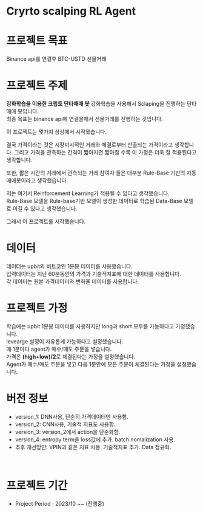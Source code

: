 # Cryrto scalping RL Agent
# **프로젝트 목표**
Binance api를 연결후 BTC-USTD 선물거래
<br>

# **프로젝트 주제**
**강화학습을 이용한 크립토 단타매매 봇**
강화학습을 사용해서 Sclaping을 진행하는 단타매매 봇입니다. <br>
최종 목표는 binance api에 연결을해서 선물거래를 진행하는 것입니다.

이 프로젝트는 몇가지 상상에서 시작됐습니다. 

결국 가격이라는 것은 시장미시적인 거래와 체결로부터 산출되는 가격이라고 생각합니다. 
그리고 가격을 관측하는 간격이 짧아지면 짧아질 수록 이 가정은 더욱 잘 적용된다고 생각합니다. 

또한, 짧은 시간의 거래에서 관측되는 거래 참여자 들은 대부분 Rule-Base 기반의 자동매매봇이라고 생각했습니다.<br>

저는 여기서 Reinforcement Learning가 적용될 수 있다고 생각했습니다. <br>
Rule-Base 모델을 Rule-base기반 모델이 생성한 데이터로 학습된 Data-Base 모델로 이길 수 있다고 생각했습니다. 

그래서 이 프로젝트를 시작했습니다. 

# **데이터**
데이터는 upbit의 비트코인 1분봉 데이터를 사용했습니다. <br>
입력데이터는 지난 60분동안의 가격과 기술적지표에 대한 데이터를 사용합니다.<br>
각 데이터는 원본 가격데이터와 변화율 데이터를 사용합니다.  

# **프로젝트 가정**
학습에는 upbit 1분봉 데이터를 사용하지만 long과 short 모두를 가능하다고 가정했습니다.<br>
levearge 설정이 자유롭게 가능하다고 설정했습니다.<br>
매 1분마다 agent가 매수/매도 주문을 넣습니다. <br>
가격은 **(high+low)/2**로 체결된다는 가정을 설정했습니다. <br>
Agent가 매수/매도 주문을 넣고 다음 1분안에 모든 주문이 체결된다는 가정을 설정했습니다. <br>


# **버전 정보**
* version_1: DNN사용, 단순히 가격데이터만 사용함.
* version_2: CNN사용, 기술적 지표도 사용함. 
* version_3: version_2에서 action을 단순화함.
* version_4: entropy term을 loss값에 추가. batch nomalization 사용.
* 추후 개선방안: VPIN과 같은 지표 사용. 기술적지표 추가. Data 정규화.  
<br>

# **프로젝트 기간**
* Project Period : 2023/10 ~~ (진행중)

<br>

